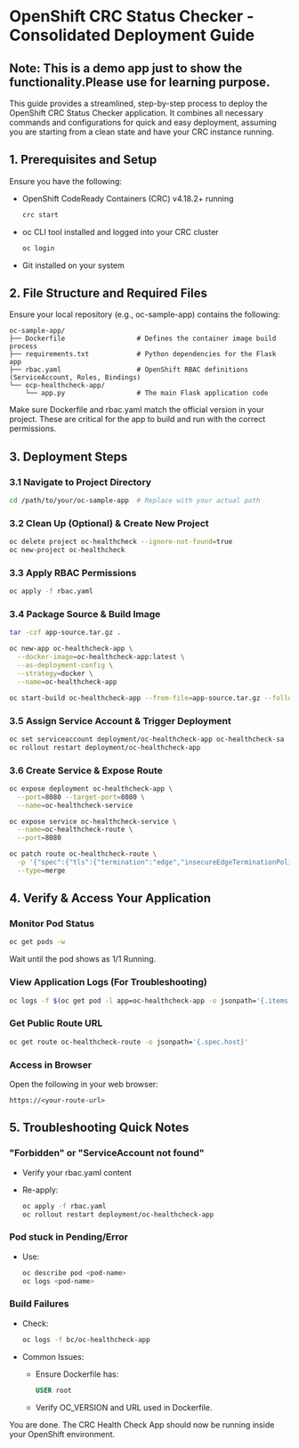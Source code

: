# OpenShift CRC Status Checker - Consolidated Deployment Guide

## Note: This is a demo app just to show the functionality.Please use for learning purpose.

This guide provides a streamlined, step-by-step process to deploy the OpenShift CRC Status Checker application. It combines all necessary commands and configurations for quick and easy deployment, assuming you are starting from a clean state and have your CRC instance running.

## 1. Prerequisites and Setup

Ensure you have the following:

* OpenShift CodeReady Containers (CRC) v4.18.2+ running

  ```bash
  crc start
  ```

* oc CLI tool installed and logged into your CRC cluster

  ```bash
  oc login
  ```

* Git installed on your system

## 2. File Structure and Required Files

Ensure your local repository (e.g., oc-sample-app) contains the following:

```
oc-sample-app/
├── Dockerfile                  # Defines the container image build process
├── requirements.txt            # Python dependencies for the Flask app
├── rbac.yaml                   # OpenShift RBAC definitions (ServiceAccount, Roles, Bindings)
└── ocp-healthcheck-app/
    └── app.py                  # The main Flask application code
```

Make sure Dockerfile and rbac.yaml match the official version in your project. These are critical for the app to build and run with the correct permissions.

## 3. Deployment Steps

### 3.1 Navigate to Project Directory

```bash
cd /path/to/your/oc-sample-app  # Replace with your actual path
```

### 3.2 Clean Up (Optional) & Create New Project

```bash
oc delete project oc-healthcheck --ignore-not-found=true
oc new-project oc-healthcheck
```

### 3.3 Apply RBAC Permissions

```bash
oc apply -f rbac.yaml
```

### 3.4 Package Source & Build Image

```bash
tar -czf app-source.tar.gz .

oc new-app oc-healthcheck-app \
  --docker-image=oc-healthcheck-app:latest \
  --as-deployment-config \
  --strategy=docker \
  --name=oc-healthcheck-app

oc start-build oc-healthcheck-app --from-file=app-source.tar.gz --follow
```

### 3.5 Assign Service Account & Trigger Deployment

```bash
oc set serviceaccount deployment/oc-healthcheck-app oc-healthcheck-sa
oc rollout restart deployment/oc-healthcheck-app
```

### 3.6 Create Service & Expose Route

```bash
oc expose deployment oc-healthcheck-app \
  --port=8080 --target-port=8080 \
  --name=oc-healthcheck-service

oc expose service oc-healthcheck-service \
  --name=oc-healthcheck-route \
  --port=8080

oc patch route oc-healthcheck-route \
  -p '{"spec":{"tls":{"termination":"edge","insecureEdgeTerminationPolicy":"Redirect"}}}' \
  --type=merge
```

## 4. Verify & Access Your Application

### Monitor Pod Status

```bash
oc get pods -w
```

Wait until the pod shows as 1/1 Running.

### View Application Logs (For Troubleshooting)

```bash
oc logs -f $(oc get pod -l app=oc-healthcheck-app -o jsonpath='{.items[0].metadata.name}')
```

### Get Public Route URL

```bash
oc get route oc-healthcheck-route -o jsonpath='{.spec.host}'
```

### Access in Browser

Open the following in your web browser:

```
https://<your-route-url>
```

## 5. Troubleshooting Quick Notes

### "Forbidden" or "ServiceAccount not found"

* Verify your rbac.yaml content
* Re-apply:

  ```bash
  oc apply -f rbac.yaml
  oc rollout restart deployment/oc-healthcheck-app
  ```

### Pod stuck in Pending/Error

* Use:

  ```bash
  oc describe pod <pod-name>
  oc logs <pod-name>
  ```

### Build Failures

* Check:

  ```bash
  oc logs -f bc/oc-healthcheck-app
  ```

* Common Issues:

  * Ensure Dockerfile has:

    ```dockerfile
    USER root
    ```
  * Verify OC\_VERSION and URL used in Dockerfile.

You are done. The CRC Health Check App should now be running inside your OpenShift environment.

